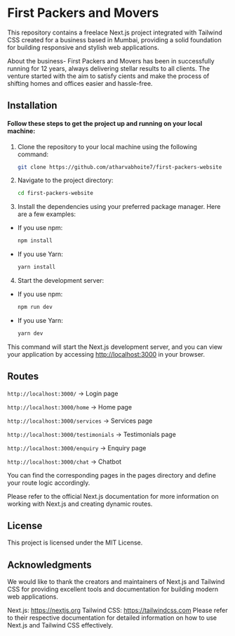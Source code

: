 # First Packers and Movers
This repository contains a freelace Next.js project integrated with Tailwind CSS created for a business based in Mumbai, providing a solid foundation for building responsive and stylish web applications. 

About the business- First Packers and Movers has been in successfully running for 12 years, always delivering stellar results to all clients. The venture started with the aim to satisfy cients and make the process of shifting homes and offices easier and hassle-free.

## Installation

#### Follow these steps to get the project up and running on your local machine:

1. Clone the repository to your local machine using the following command:

    ```bash
    git clone https://github.com/atharvabhoite7/first-packers-website
    ```
    
2. Navigate to the project directory:

      ```bash
      cd first-packers-website
      ```
  
3. Install the dependencies using your preferred package manager. Here are a few examples:
- If you use npm:

    ```bash
    npm install
    ```

- If you use Yarn:

    ```bash 
    yarn install 
    ```

4. Start the development server:
- If you use npm:

    ```bash 
    npm run dev
    ```

- If you use Yarn:

    ```bash
    yarn dev
    ```

This command will start the Next.js development server, and you can view your application by accessing [http://localhost:3000]([url](http://localhost:3000)) in your browser.


## Routes

```http://localhost:3000/``` -> Login page

```http://localhost:3000/home``` -> Home page

```http://localhost:3000/services``` -> Services page

```http://localhost:3000/testimonials``` -> Testimonials page

```http://localhost:3000/enquiry``` -> Enquiry page

```http://localhost:3000/chat``` -> Chatbot

 You can find the corresponding pages in the pages directory and define your route logic accordingly.

Please refer to the official Next.js documentation for more information on working with Next.js and creating dynamic routes.


## License

This project is licensed under the MIT License.

## Acknowledgments

We would like to thank the creators and maintainers of Next.js and Tailwind CSS for providing excellent tools and documentation for building modern web applications.

Next.js: https://nextjs.org
Tailwind CSS: https://tailwindcss.com
Please refer to their respective documentation for detailed information on how to use Next.js and Tailwind CSS effectively.
